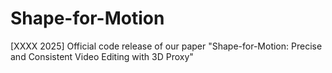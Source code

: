 # Shape-for-Motion
[XXXX 2025] Official code release of our paper "Shape-for-Motion: Precise and Consistent Video Editing with 3D Proxy"

